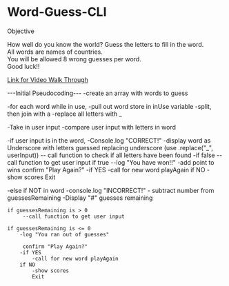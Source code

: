 # Word-Guess-CLI

Objective

How well do you know the world? 
Guess the letters to fill in the word.  
All words are names of countries.  
You will be allowed 8 wrong guesses per word.  
Good luck!!



[Link for Video Walk Through](https://drive.google.com/file/d/1_mFMvAoR3s5pUd1v3Ks0HEKE6Rb30i8C/view)

---Initial Pseudocoding---
-create an array with words to guess

-for each word while in use,
    -pull out word store in inUse variable
     -split, then join with a <space>
     -replace all letters with _

-Take in user input
-compare user input with letters in word

-if user input is in the word,
    -Console.log "CORRECT!"
    -display word as Underscore with letters guessed replacing underscore (use .replace("_", userInput))
    -- call function to check if all letters have been found
    -if false
        --call function to get user input
    if true
        --log "You have won!!"
        -add point to wins
        confirm "Play Again?"
        -if YES
            -call for new word playAgain
        if NO
            -show scores
            Exit

-else if NOT in word
    -console.log "INCORRECT!"
    - subtract number from guessesRemaining
    -Display "#" guesses remaining

    if guessesRemaining is > 0
         --call function to get user input

    if guessesRemaining is <= 0
        -log "You ran out of guesses"

         confirm "Play Again?"
        -if YES
            -call for new word playAgain
        if NO
            -show scores
            Exit